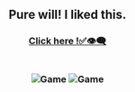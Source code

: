 <H2 align="center">Pure will! I liked this.</H2>  

<h3 align="center"> <a href="https://matheusstopinski.github.io/MemoryGame/">Click here !✅👁‍🗨</a>
 <br> <br> <br>
 <img align="center" src="https://i.imgur.com/0PDT9Ed.png" alt="Game">
 <img align="center" src="https://i.imgur.com/K5ldeC7.png" alt="Game">
